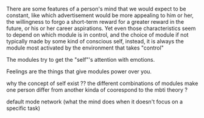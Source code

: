 <!-- https://www.bilibili.com/video/BV1AU4y1u7Wu?spm_id_from=333.788.player.switch&vd_source=9f019c5d9d6e4e7f7016a01a7487bac0&p=14 -->

There are some features of a person's mind that we would expect to be constant, like which advertisement would be more appealing to him or her, the willingness to forgo a short-term reward for a greater reward in the future, or his or her career aspirations. Yet even those characteristics seem to depend on which module is in control, and the choice of module if not typically made by some kind of conscious self, instead, it is always the module most activated by the environment that takes "control"

The modules try to get the "self"'s attention with emotions.

Feelings are the things that give modules power over you.



why the concept of self exist ??
the different combinations of modules make one person differ from another
kinda of coorespond to the mbti theory ?





default mode network (what the mind does when it doesn't focus on a specific task)